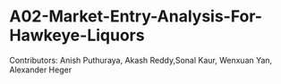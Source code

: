 # A02-Market-Entry-Analysis-For-Hawkeye-Liquors
Contributors: Anish Puthuraya, Akash Reddy,Sonal Kaur, Wenxuan Yan, Alexander Heger
